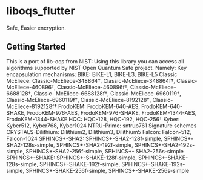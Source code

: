 # liboqs_flutter

Safe, Easier encryption.

## Getting Started

This is a port of lib-oqs from NIST: 
Using this library you can access all algorithms supported by NIST Open Quantum Safe project.
Namely:
Key encapsulation mechanisms:
  BIKE: BIKE-L1, BIKE-L3, BIKE-L5
  Classic McEliece: Classic-McEliece-348864†, Classic-McEliece-348864f†, Classic-McEliece-460896†, Classic-McEliece-460896f†, Classic-McEliece-6688128†, Classic-                        McEliece-6688128f†, Classic-McEliece-6960119†, Classic-McEliece-6960119f†, Classic-McEliece-8192128†, Classic-McEliece-8192128f†
  FrodoKEM: FrodoKEM-640-AES, FrodoKEM-640-SHAKE, FrodoKEM-976-AES, FrodoKEM-976-SHAKE, FrodoKEM-1344-AES, FrodoKEM-1344-SHAKE
  HQC: HQC-128, HQC-192, HQC-256†
  Kyber: Kyber512, Kyber768, Kyber1024
  NTRU-Prime: sntrup761
Signature schemes
  CRYSTALS-Dilithium: Dilithium2, Dilithium3, Dilithium5
  Falcon: Falcon-512, Falcon-1024
  SPHINCS+-SHA2: SPHINCS+-SHA2-128f-simple, SPHINCS+-SHA2-128s-simple, SPHINCS+-SHA2-192f-simple, SPHINCS+-SHA2-192s-simple, SPHINCS+-SHA2-256f-simple, SPHINCS+-                     SHA2-256s-simple
  SPHINCS+-SHAKE: SPHINCS+-SHAKE-128f-simple, SPHINCS+-SHAKE-128s-simple, SPHINCS+-SHAKE-192f-simple, SPHINCS+-SHAKE-192s-simple, SPHINCS+-SHAKE-256f-simple,                          SPHINCS+-SHAKE-256s-simple

